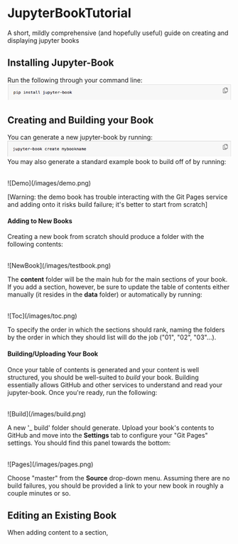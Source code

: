 # JupyterBookTutorial
A short, mildly comprehensive (and hopefully useful) guide on creating and displaying jupyter books

## Installing Jupyter-Book
Run the following through your command line:
![Install](/images/install.png)

## Creating and Building your Book
You can generate a new jupyter-book by running:
![Create](/images/create.png)
You may also generate a standard example book to build off of by running:

<br>
![Demo](/images/demo.png)
<br>

[Warning: the demo book has trouble interacting with the Git Pages service and adding onto it risks build failure; it's better to start from scratch]
#### Adding to New Books
Creating a new book from scratch should produce a folder with the following contents:

<br>
![NewBook](/images/testbook.png)
<br>

The **content** folder will be the main hub for the main sections of your book. If you add a section, however, be sure to update the table of contents either manually (it resides in the **data** folder) or automatically by running:

<br>
![Toc](/images/toc.png)
<br>

To specify the order in which the sections should rank, naming the folders by the order in which they should list will do the job ("01", "02", "03"...).
#### Building/Uploading Your Book
Once your table of contents is generated and your content is well structured, you should be well-suited to _build_ your book. Building essentially allows GitHub and other services to understand and read your jupyter-book. Once you're ready, run the following:

<br>
![Build](/images/build.png)
<br>

A new '_ build' folder should generate. Upload your book's contents to GitHub and move into the **Settings** tab to configure your "Git Pages" settings. You should find this panel towards the bottom:

<br>
![Pages](/images/pages.png)
<br>

Choose "master" from the **Source** drop-down menu. Assuming there are no build failures, you should be provided a link to your new book in roughly a couple minutes or so.

## Editing an Existing Book
When adding content to a section,
